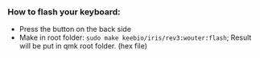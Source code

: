 ### How to flash your keyboard:
- Press the button on the back side
- Make in root folder: ```sudo make keebio/iris/rev3:wouter:flash```; Result will be put in qmk root folder. (hex file)